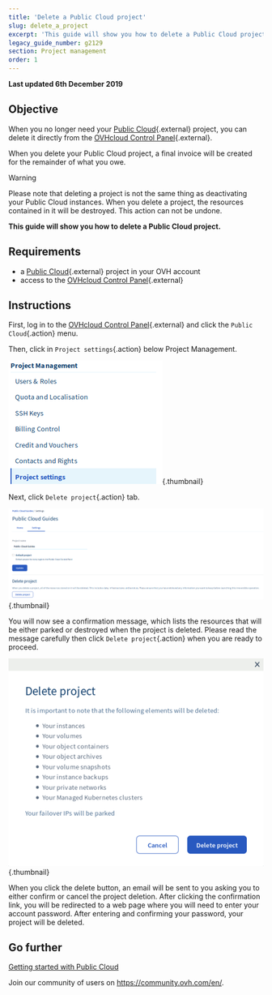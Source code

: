 ```yaml
---
title: 'Delete a Public Cloud project'
slug: delete_a_project
excerpt: 'This guide will show you how to delete a Public Cloud project'
legacy_guide_number: g2129
section: Project management
order: 1
---
```


**Last updated 6th December 2019**

## Objective

When you no longer need your [Public Cloud](https://www.ovhcloud.com/en-gb/public-cloud/){.external} project, you can delete it directly from the [OVHcloud Control Panel](https://www.ovh.com/auth/?action=gotomanager){.external}.

When you delete your Public Cloud project, a final invoice will be created for the remainder of what you owe.

> [!warning]
>
Please note that deleting a project is not the same thing as deactivating your Public Cloud instances. When you delete a project, the resources contained in it will be destroyed. This action can not be undone.
>

**This guide will show you how to delete a Public Cloud project.**

## Requirements

* a [Public Cloud](https://www.ovhcloud.com/en-gb/public-cloud/){.external} project in your OVH account
* access to the [OVHcloud Control Panel](https://www.ovh.com/auth/?action=gotomanager){.external}

## Instructions

First, log in to the [OVHcloud Control Panel](https://www.ovh.com/auth/?action=gotomanager){.external} and click the `Public Cloud`{.action} menu.

Then, click in `Project settings`{.action} below Project Management.

![cloud menu](images/deleteproject.png){.thumbnail}

Next, click `Delete project`{.action} tab.

![compute tab](images/deleteproject1.png){.thumbnail}

You will now see a confirmation message, which lists the resources that will be either parked or destroyed when the project is deleted. Please read the message carefully then click `Delete project`{.action} when you are ready to proceed.

![compute tab](images/deleteproject2.png){.thumbnail}

When you click the delete button, an email will be sent to you asking you to either confirm or cancel the project deletion. After clicking the confirmation link, you will be redirected to a web page where you will need to enter your account password. After entering and confirming your password, your project will be deleted.

## Go further

[Getting started with Public Cloud](../public-cloud-first-steps/)

Join our community of users on <https://community.ovh.com/en/>.

